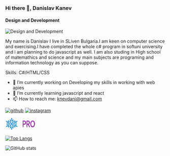 ### Hi there 👋, Danislav Kanev
#### Design and Development
![Design and Development](https://user-images.githubusercontent.com/61475220/96919833-f701bb80-14c9-11eb-8eea-1c46ba92b906.jpg)

My name is Danislav I live in SLiven Bulgaria.I am keen on computer science and exercising.I have completed the whole c# program in softuni university and i am planning to do javascript as well.
I am also studing in High school of matemathics and science and my main subjects are programing and information technology as you can suppose.

Skills: C#/HTML/CSS

- 🔭 I’m currently working on Developing my skills in working with web apies 
- 🌱 I’m currently learning javascript and react 
- 📫 How to reach me: knevdani@gmail.com 


[<img src='https://cdn.jsdelivr.net/npm/simple-icons@3.0.1/icons/github.svg' alt='github' height='40'>](https://github.com/Drexysw)  [<img src='https://cdn.jsdelivr.net/npm/simple-icons@3.0.1/icons/instagram.svg' alt='instagram' height='40'>](https://www.instagram.com/_denkata.sw_/)  

<a href='https://archiveprogram.github.com/'><img src='https://raw.githubusercontent.com/acervenky/animated-github-badges/master/assets/acbadge.gif' width='40' height='40'></a> <a href='https://github.com/pricing'><img src='https://raw.githubusercontent.com/acervenky/animated-github-badges/master/assets/pro.gif' width='40' height='40'></a> 

[![Top Langs](https://github-readme-stats.vercel.app/api/top-langs/?username=Drexysw)](https://github.com/anuraghazra/github-readme-stats)

![GitHub stats](https://github-readme-stats.vercel.app/api?username=Drexysw&show_icons=true&count_private=true)  

